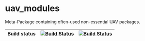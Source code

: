 # uav_modules

Meta-Package containing often-used non-essential UAV packages.

| Build status | [![Build Status](https://github.com/ctu-mrs/uav_modules/workflows/Melodic/badge.svg)](https://github.com/ctu-mrs/uav_modules/actions) | [![Build Status](https://github.com/ctu-mrs/uav_modules/workflows/Noetic/badge.svg)](https://github.com/ctu-mrs/uav_modules/actions) |
|--------------|---------------------------------------------------------------------------------------------------------------------------------------|--------------------------------------------------------------------------------------------------------------------------------------|
